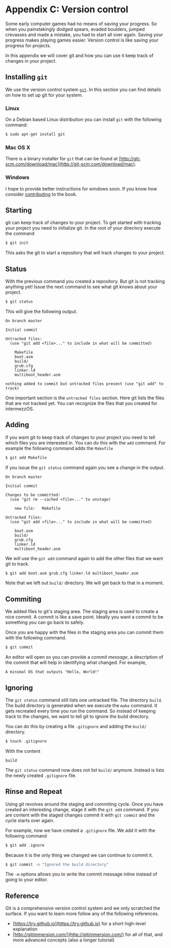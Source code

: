 # Appendix C: Version control

Some early computer games had no means of saving your progress. So when you
painstakingly dodged spears, evaded boulders, jumped crevasses and made a
mistake, you had to start all over again. Saving your progress makes playing
games easier. Version control is like saving your progress for projects.

In this appendix we will cover git and how you can use it keep track of changes
in your project.

## Installing `git`

We use the version control system [`git`][git]. In this section you can find
details on how to set up git for your system.

### Linux

On a Debian based Linux distribution you can install `git` with the following
command:

```sh
$ sudo apt-get install git
```

### Mac OS X

There is a binary installer for `git` that can be found at
[http://git-scm.com/download/mac](http://git-scm.com/download/mac).

### Windows

I hope to provide better instructions for windows soon. If you know how consider
[contributing][] to the book.

## Starting

git can keep track of changes to your project. To get started with tracking your
project you need to initialize git. In the root of your directory execute the
command

```sh
$ git init
```

This asks the git to start a repository that will track changes to your project.

## Status

With the previous command you created a repository. But git is not tracking anything
yet! Issue the next command to see what git knows about your project.

```sh
$ git status
```

This will give the following output.

```text
On branch master

Initial commit

Untracked files:
  (use "git add <file>..." to include in what will be committed)

	Makefile
	boot.asm
	build/
	grub.cfg
	linker.ld
	multiboot_header.asm

nothing added to commit but untracked files present (use "git add" to track)
```

One important section is the `untracked files` section. Here git lists the files
that are not tracked yet. You can recognize the files that you created for
intermezzOS.

## Adding

If you want git to keep track of changes to your project you need to tell which
files you are interested in. You can do this with the `add` command. For example
the following command adds the `Makefile`

```sh
$ git add Makefile
```

If you issue the `git status` command again you see a change in the output.

```text
On branch master

Initial commit

Changes to be committed:
  (use "git rm --cached <file>..." to unstage)

	new file:   Makefile

Untracked files:
  (use "git add <file>..." to include in what will be committed)

	boot.asm
	build/
	grub.cfg
	linker.ld
	multiboot_header.asm

```

We will use the `git add` command again to add the other files that we want git
to track.

```sh
$ git add boot.asm grub.cfg linker.ld multiboot_header.asm
```

Note that we left out `build/` directory. We will get back to that in a moment.

## Commiting

We added files to git's staging area. The staging area is used to create a nice
commit. A commit is like a save point. Ideally you want a commit to be something
you can go back to safely.

Once you are happy with the files in the staging area you can commit them with
the following command.

```sh
$ git commit
```

An editor will open so you can provide a _commit message_, a description of the
commit that will help in identifying what changed. For example,

```text
A minimal OS that outputs "Hello, World!"
```

## Ignoring

The `git status` command still lists one untracked file. The directory `build`.
The build directory is generated when we execute the `make` command. It gets
recreated every time you run the command. So instead of keeping track to the
changes, we want to tell git to ignore the build directory.

You can do this by creating a file `.gitignore` and adding the `build/`
directory.

```sh
$ touch .gitignore
```

With the content

```text
build
```

The `git status` command now does not list `build/` anymore. Instead is lists
the newly created `.gitignore` file.

## Rinse and Repeat

Using git revolves around the staging and commiting cycle. Once you have created
an interesting change, stage it with the `git add` command. If you are content
with the staged changes commit it with `git commit` and the cycle starts over
again.

For example, now we have created a `.gitignore` file. We add it with the
following command

```sh
$ git add .ignore
```

Because it is the only thing we changed we can continue to commit it.

```sh
$ git commit -m "Ignored the build directory"
```

The `-m` options allows you to write the commit message inline instead of going
to your editor.

## Reference

Git is a comprehensive version control system and we only scratched the surface.
If you want to learn more follow any of the following references.

* [https://try.github.io](https://try.github.io) for a short high-level
explanation 
* [http://gitimmersion.com/](http://gitimmersion.com/) for all of that, and more
advanced concepts (also a longer tutorial)

[git]: https://git-scm.com/
[contributing]: https://github.com/intermezzOS/book

